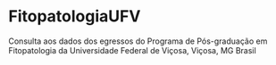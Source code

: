 # FitopatologiaUFV
Consulta aos dados dos egressos do Programa de Pós-graduação em Fitopatologia da Universidade Federal de Viçosa, Viçosa, MG Brasil
